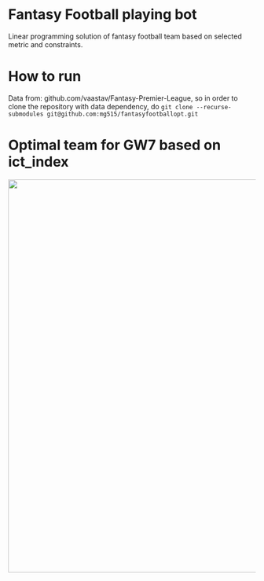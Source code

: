# Fantasy Football playing bot
Linear programming solution of fantasy football team based on selected metric and constraints.


# How to run
Data from: github.com/vaastav/Fantasy-Premier-League, so in order to clone the repository with data dependency, do
```git clone --recurse-submodules git@github.com:mg515/fantasyfootballopt.git```

# Optimal team for GW7 based on ict_index


<img src="https://i.imgur.com/NDzfMCt.png" width="800">
